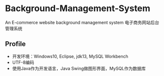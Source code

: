 # Background-Management-System
An E-commerce website background management system 电子商务网站后台管理系统<br>
## Profile
* 开发环境：Windows10, Eclipse, jdk13, MySQL Workbench<br>
* UTF-8编码<br>
* 使用Java作为开发语言，Java Swing做图形界面，MySQL作为数据库<br>
